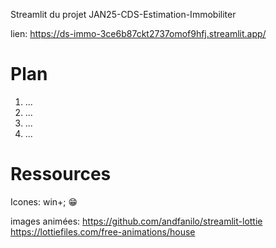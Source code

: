 Streamlit du projet JAN25-CDS-Estimation-Immobiliter

lien:
https://ds-immo-3ce6b87ckt2737omof9hfj.streamlit.app/


Plan
====

1. ...
2. ...
3. ...
4. ...

Ressources
=======

Icones: win+; 😁

images animées: 
https://github.com/andfanilo/streamlit-lottie
https://lottiefiles.com/free-animations/house


